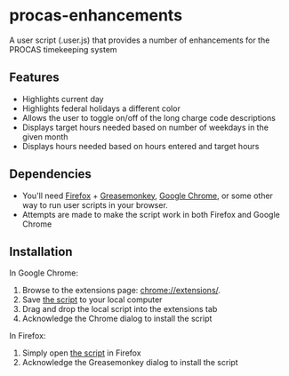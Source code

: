 procas-enhancements
===================

A user script (.user.js) that provides a number of enhancements for the PROCAS timekeeping system

Features
--------

* Highlights current day
* Highlights federal holidays a different color
* Allows the user to toggle on/off of the long charge code descriptions
* Displays target hours needed based on number of weekdays in the given month
* Displays hours needed based on hours entered and target hours


Dependencies
------------

* You'll need [Firefox](http://www.mozilla.org/firefox/) + [Greasemonkey](https://addons.mozilla.org/en-US/firefox/addon/greasemonkey/), [Google Chrome](https://www.google.com/chrome), or some other way to run user scripts in your browser.
* Attempts are made to make the script work in both Firefox and Google Chrome


Installation
------------

In Google Chrome:

1. Browse to the extensions page: [chrome://extensions/](chrome://extensions/).
2. Save [the script](https://github.com/danhood/procas-enhancements/raw/master/procas-enhancements.user.js) to your local computer
3. Drag and drop the local script into the extensions tab
4. Acknowledge the Chrome dialog to install the script

In Firefox:

1. Simply open [the script](https://github.com/danhood/procas-enhancements/raw/master/procas-enhancements.user.js) in Firefox
2. Acknowledge the Greasemonkey dialog to install the script
